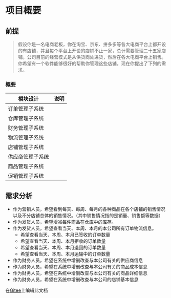 # 项目概要

## 前提

> 假设你是一名电商老板，你在淘宝、京东、拼多多等各大电商平台上都开设的有店铺，并且每个平台上开设的店铺不止一家，总计需要管理二十五家店铺。公司目前的经营模式是从供货商处进货，然后在各大电商平台上销售。你希望有一个软件能够很好的帮助你管理这些店铺。现在你提出了下列的需求。

### 概要

| 模块设计         | 说明 |
| ---------------- | ---- |
| 订单管理子系统   |      |
| 仓库管理子系统   |      |
| 财务管理子系统   |      |
| 物流管理子系统   |      |
| 店铺管理子系统   |      |
| 供应商管理子系统 |      |
| 商品管理子系统   |      |
| 促销管理子系统   |      |

## 需求分析

* 作为营销人员，希望看到每天、每周、每月的各种商品在各个店铺的销售情况以及不分店铺总体的销售情况。（其中销售情况指的是销量、销售额等数据）
* 作为发货人员，希望增减每件商品在仓库中的库存。
* 作为发货人员，希望查看当天、本周、本月的本公司所有订单物流信息。
  * 希望查看当天、本周、本月已签收的订单数量
  * 希望查看当天、本周、本月拒收的订单数量
  * 希望查看当天、本周、本月退回的订单数量
  * 希望查看当天、本周、本月运输中的订单数量
* 作为财务人员，希望在系统中增删改查与本公司有关的供应商信息
* 作为财务人员，希望在系统中增删改查与本公司有关的商品成本信息
* 作为财务人员，希望在系统中增删改查与本公司有关的商品详细信息
* 作为财务人员，希望在系统中增删改查与本公司的店铺基本信息

在<a href="https://gitee.com/earthy-zinc/reading-note">Gitee</a>上编辑此文档